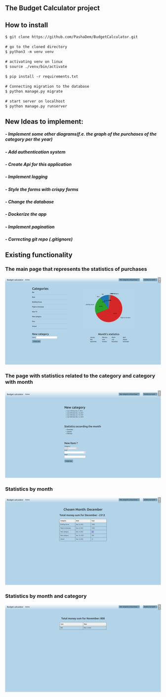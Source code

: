 ## The Budget Calculator project ##

## How to install
    $ git clone https://github.com/PashaDem/BudgetCalculator.git

    # go to the cloned directory
    $ python3 -m venv venv
    
    # activating venv on linux
    $ source ./venv/bin/activate

    $ pip install -r requirements.txt

    # Connecting migration to the database
    $ python manage.py migrate

    # start server on localhost
    $ python manage.py runserver
## New Ideas to implement: ##
##### - Implement some other diagrams(f.e. the graph of the purchases of the category per the year) #####
##### - Add authentication system #####
##### - Create Api for this application #####
##### - Implement logging #####
##### - Style the forms with crispy forms #####
##### - Change the database #####
##### - Dockerize the app #####
##### - Implement pagination #####
##### - Correcting git repo (.gitignore)
## Existing functionality ##
### The main page that represents the statistics of purchases ###
![alternative text](calc_app/static/calc_app/img/category_list.png)
### The page with statistics related to the category and category with month ###
![alternative text](calc_app/static/calc_app/img/category_items.png)
### Statistics by month ###
![alternative text](calc_app/static/calc_app/img/month_stat.png)
### Statistics by month and category ###
![alternative text](calc_app/static/calc_app/img/category_month.png)

